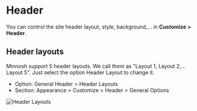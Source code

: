 # Header

You can control the site header layout, style, background,... in **Customize > Header**.

## Header layouts

Minnosh support 5 header layouts. We call them as "Layout 1, Layout 2,... Layout 5". Just select the option Header Layout to change it.

- Option: General Header > Header Layouts
- Section: Appearance > Customize > Header > General Options

![Header Layouts](_media/header-layouts.jpg)